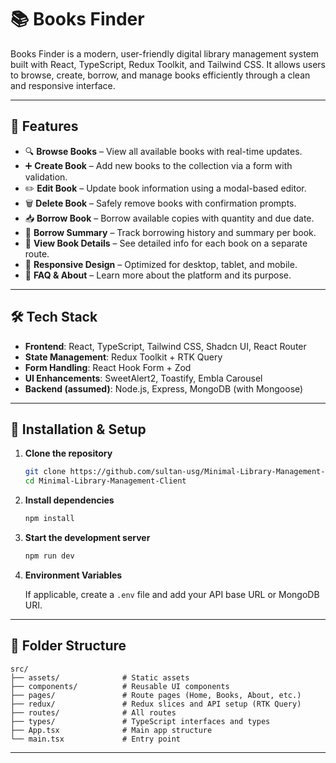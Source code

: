 # 📚 Books Finder

Books Finder is a modern, user-friendly digital library management system built with React, TypeScript, Redux Toolkit, and Tailwind CSS. It allows users to browse, create, borrow, and manage books efficiently through a clean and responsive interface.

---

## 🚀 Features

- 🔍 **Browse Books** – View all available books with real-time updates.
- ➕ **Create Book** – Add new books to the collection via a form with validation.
- ✏️ **Edit Book** – Update book information using a modal-based editor.
- 🗑️ **Delete Book** – Safely remove books with confirmation prompts.
- 📥 **Borrow Book** – Borrow available copies with quantity and due date.
- 📄 **Borrow Summary** – Track borrowing history and summary per book.
- 📖 **View Book Details** – See detailed info for each book on a separate route.
- 📱 **Responsive Design** – Optimized for desktop, tablet, and mobile.
- 💬 **FAQ & About** – Learn more about the platform and its purpose.

---

## 🛠️ Tech Stack

- **Frontend**: React, TypeScript, Tailwind CSS, Shadcn UI, React Router
- **State Management**: Redux Toolkit + RTK Query
- **Form Handling**: React Hook Form + Zod
- **UI Enhancements**: SweetAlert2, Toastify, Embla Carousel
- **Backend (assumed)**: Node.js, Express, MongoDB (with Mongoose)

---

## 🧪 Installation & Setup

1. **Clone the repository**

   ```bash
   git clone https://github.com/sultan-usg/Minimal-Library-Management-Client.git
   cd Minimal-Library-Management-Client
   ```

2. **Install dependencies**

   ```bash
   npm install
   ```

3. **Start the development server**

   ```bash
   npm run dev
   ```

4. **Environment Variables**

   If applicable, create a `.env` file and add your API base URL or MongoDB URI.

---

## 📁 Folder Structure

```
src/
├── assets/              # Static assets
├── components/          # Reusable UI components
├── pages/               # Route pages (Home, Books, About, etc.)
├── redux/               # Redux slices and API setup (RTK Query)
├── routes/              # All routes
├── types/               # TypeScript interfaces and types
├── App.tsx              # Main app structure
└── main.tsx             # Entry point
```

---
